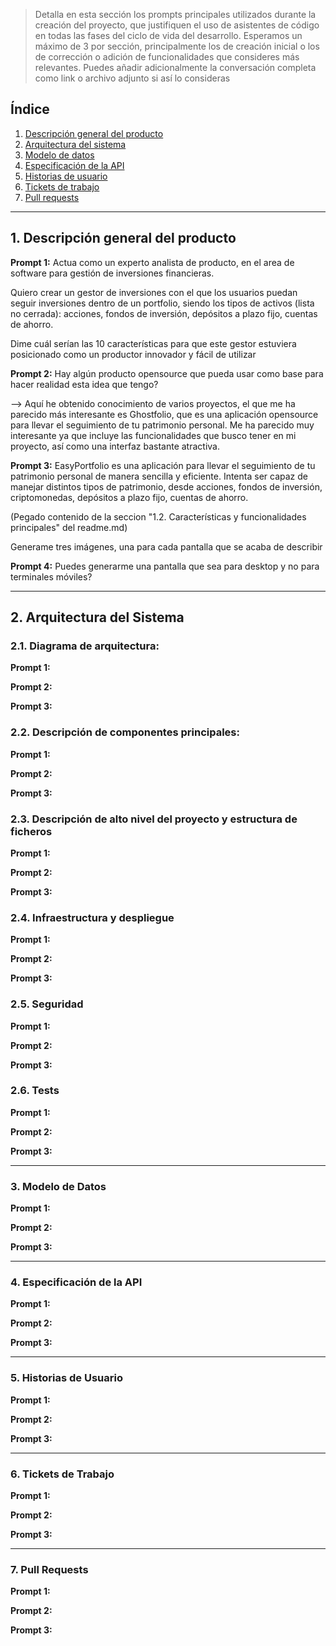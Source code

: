 > Detalla en esta sección los prompts principales utilizados durante la creación del proyecto, que justifiquen el uso de asistentes de código en todas las fases del ciclo de vida del desarrollo. Esperamos un máximo de 3 por sección, principalmente los de creación inicial o  los de corrección o adición de funcionalidades que consideres más relevantes.
Puedes añadir adicionalmente la conversación completa como link o archivo adjunto si así lo consideras


## Índice

1. [Descripción general del producto](#1-descripción-general-del-producto)
2. [Arquitectura del sistema](#2-arquitectura-del-sistema)
3. [Modelo de datos](#3-modelo-de-datos)
4. [Especificación de la API](#4-especificación-de-la-api)
5. [Historias de usuario](#5-historias-de-usuario)
6. [Tickets de trabajo](#6-tickets-de-trabajo)
7. [Pull requests](#7-pull-requests)

---

## 1. Descripción general del producto

**Prompt 1:**
Actua como un experto analista de producto, en el area de software para gestión de inversiones financieras.

Quiero crear un gestor de inversiones con el que los usuarios puedan seguir inversiones dentro de un portfolio, siendo los tipos de activos (lista no cerrada): acciones, fondos de inversión, depósitos a plazo fijo, cuentas de ahorro.

Dime cuál serían las 10 características para que este gestor estuviera posicionado como un productor innovador y fácil de utilizar


**Prompt 2:**
Hay algún producto opensource que pueda usar como base para hacer realidad esta idea que tengo?

--> Aquí he obtenido conocimiento de varios proyectos, el que me ha parecido más interesante es Ghostfolio, que es una aplicación opensource para llevar el seguimiento de tu patrimonio personal. Me ha parecido muy interesante ya que incluye las funcionalidades que busco tener en mi proyecto, así como una interfaz bastante atractiva.

**Prompt 3:**
EasyPortfolio es una aplicación para llevar el seguimiento de tu patrimonio personal de manera sencilla y eficiente.
Intenta ser capaz de manejar distintos tipos de patrimonio, desde acciones, fondos de inversión, criptomonedas, depósitos a plazo fijo, cuentas de ahorro.

(Pegado contenido de la seccion "1.2. Características y funcionalidades principales" del readme.md)

Generame tres imágenes, una para cada pantalla que se acaba de describir

**Prompt 4:**
Puedes generarme una pantalla que sea para desktop y no para terminales móviles?



---

## 2. Arquitectura del Sistema

### **2.1. Diagrama de arquitectura:**

**Prompt 1:**

**Prompt 2:**

**Prompt 3:**

### **2.2. Descripción de componentes principales:**

**Prompt 1:**

**Prompt 2:**

**Prompt 3:**

### **2.3. Descripción de alto nivel del proyecto y estructura de ficheros**

**Prompt 1:**

**Prompt 2:**

**Prompt 3:**

### **2.4. Infraestructura y despliegue**

**Prompt 1:**

**Prompt 2:**

**Prompt 3:**

### **2.5. Seguridad**

**Prompt 1:**

**Prompt 2:**

**Prompt 3:**

### **2.6. Tests**

**Prompt 1:**

**Prompt 2:**

**Prompt 3:**

---

### 3. Modelo de Datos

**Prompt 1:**

**Prompt 2:**

**Prompt 3:**

---

### 4. Especificación de la API

**Prompt 1:**

**Prompt 2:**

**Prompt 3:**

---

### 5. Historias de Usuario

**Prompt 1:**

**Prompt 2:**

**Prompt 3:**

---

### 6. Tickets de Trabajo

**Prompt 1:**

**Prompt 2:**

**Prompt 3:**

---

### 7. Pull Requests

**Prompt 1:**

**Prompt 2:**

**Prompt 3:**
